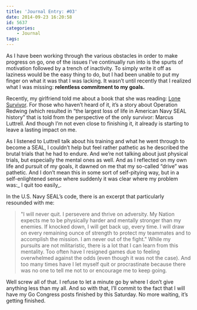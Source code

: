 ```yaml
---
title: 'Journal Entry: #03'
date: 2014-09-23 16:20:58
id: 5637
categories:
	- Journal
tags:
---
```


As I have been working through the various obstacles in order to make progress on go, one of the issues I’ve continually run into is the spurts of motivation followed by a trench of inactivity. To simply write it off as laziness would be the easy thing to do, but I had been unable to put my finger on what it was that I was lacking. It wasn’t until recently that I realized what I was missing: **relentless commitment to my goals.**

Recently, my girlfriend told me about a book that she was reading: [Lone Survivor](http://www.amazon.com/gp/product/031632406X/ref=as_li_tl?ie=UTF8&amp;camp=1789&amp;creative=9325&amp;creativeASIN=031632406X&amp;linkCode=as2&amp;tag=be09a-20&amp;linkId=NC7DBN7N3CL4LGTT "Amazon: Lone Survivor"). For those who haven’t heard of it, it’s a story about Operation Redwing (which resulted in “the largest loss of life in American Navy SEAL history” that is told from the perspective of the only survivor: Marcus Luttrell. And though I’m not even close to finishing it, it already is starting to leave a lasting impact on me.

As I listened to Luttrell talk about his training and what he went through to become a SEAL, I couldn’t help but feel rather pathetic as he described the brutal trials that he had to endure. And we’re not talking about just physical trials, but especially the mental ones as well. And as I reflected on my own life and pursuit of my goals, it dawned on me that my so-called “drive” was pathetic. And I don’t mean this in some sort of self-pitying way, but in a self-enlightened sense where suddenly it was clear where my problem was:_ I quit too easily_.

In the U.S. Navy SEAL’s code, there is an excerpt that particularly resounded with me:
> "I will never quit. I persevere and thrive on adversity. My Nation expects me to be physically harder and mentally stronger than my enemies. If knocked down, I will get back up, every time. I will draw on every remaining ounce of strength to protect my teammates and to accomplish the mission. I am never out of the fight."
While my pursuits are not militaristic, there is a lot that I can learn from this mentality. Too often have I resigned games due to feeling overwhelmed against the odds (even though it was not the case). And too many times have I let myself quit or procrastinate because there was no one to tell me not to or encourage me to keep going.

Well screw all of that. I refuse to let a minute go by where I don’t give anything less than my all. And so with that, I’ll commit to the fact that I will have my Go Congress posts finished by this Saturday. No more waiting, it’s getting finished.